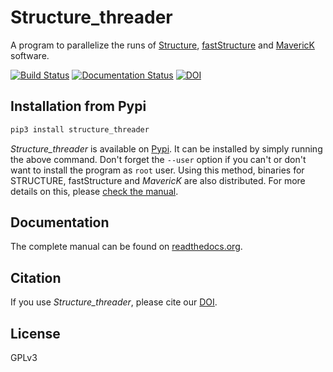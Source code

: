 # Structure_threader
A program to parallelize the runs of [Structure](http://pritchardlab.stanford.edu/structure.html),  [fastStructure](https://rajanil.github.io/fastStructure/) and
[MavericK](http://www.bobverity.com/home/maverick/what-is-maverick/) software.

[![Build Status](https://travis-ci.org/StuntsPT/Structure_threader.svg?branch=master)](https://travis-ci.org/StuntsPT/Structure_threader) [![Documentation Status](https://readthedocs.org/projects/structure-threader/badge/?version=latest)](http://structure-threader.readthedocs.io/en/latest/?badge=latest)
[![DOI](https://zenodo.org/badge/31598374.svg)](https://zenodo.org/badge/latestdoi/31598374)


## Installation from Pypi

```bash
pip3 install structure_threader
```

*Structure_threader* is available on
[Pypi](https://pypi.python.org/pypi/structure_threader/). It can be
installed by simply running the above command. Don't forget the
`--user` option if you can't or don't want to install the program as `root`
user. Using this method, binaries for STRUCTURE, fastStructure and *MavericK*
are also distributed. For more details on this, please [check the
manual](http://structure-threader.readthedocs.io/en/latest/install/).


## Documentation
The complete manual can be found on [readthedocs.org](http://structure-threader.readthedocs.io/en/latest/).


## Citation
If you use *Structure_threader*, please cite our
[DOI](http://dx.doi.org/10.5281/zenodo.57262).


## License
GPLv3
